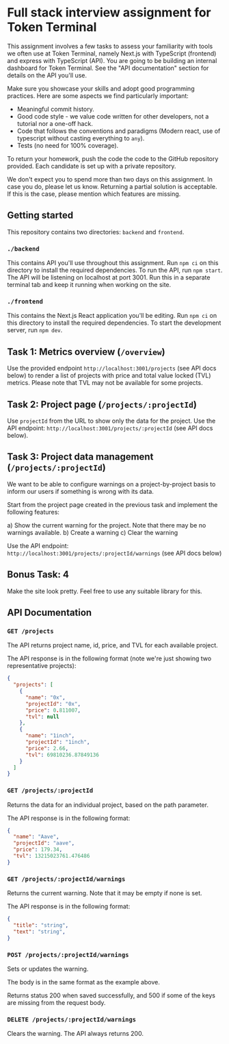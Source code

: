 # Full stack interview assignment for Token Terminal

This assignment involves a few tasks to assess your familiarity with tools we often use at Token Terminal, namely Next.js with TypeScript (frontend) and express with TypeScript (API). You are going to be building an internal dashboard for Token Terminal. See the "API documentation" section for details on the API you'll use.

Make sure you showcase your skills and adopt good programming practices. Here are some aspects we find particularly important:

* Meaningful commit history.
* Good code style - we value code written for other developers, not a tutorial nor a one-off hack.
* Code that follows the conventions and paradigms (Modern react, use of typescript without casting everything to `any`).
* Tests (no need for 100% coverage).

To return your homework, push the code the code to the GitHub repository provided. Each candidate is set up with a private repository.

We don't expect you to spend more than two days on this assignment. In case you do, please let us know. Returning a partial solution is acceptable. If this is the case, please mention which features are missing. 

## Getting started

This repository contains two directories: `backend` and `frontend`.

### `./backend`

This contains API you'll use throughout this assignment. Run `npm ci` on this directory to install the required dependencies. To run the API, run `npm start`. The API will be listening on localhost at port 3001. Run this in a separate terminal tab and keep it running when working on the site.

### `./frontend`

This contains the Next.js React application you'll be editing. Run `npm ci` on this directory to install the required dependencies. To start the development server, run `npm dev`.

## Task 1: Metrics overview (`/overview`)

Use the provided endpoint `http://localhost:3001/projects` (see API docs below) to render a list of projects with price and total value locked (TVL) metrics. Please note that TVL may not be available for some projects.

## Task 2: Project page (`/projects/:projectId`)

Use `projectId` from the URL to show only the data for the project. Use the API endpoint: `http://localhost:3001/projects/:projectId` (see API docs below).

## Task 3: Project data management (`/projects/:projectId`)

We want to be able to configure warnings on a project-by-project basis to inform our users if something is wrong with its data.

Start from the project page created in the previous task and implement the following features:

a) Show the current warning for the project. Note that there may be no warnings available.
b) Create a warning
c) Clear the warning

Use the API endpoint: `http://localhost:3001/projects/:projectId/warnings` (see API docs below)

## Bonus Task: 4

Make the site look pretty. Feel free to use any suitable library for this. 

## API Documentation

### `GET /projects`

The API returns project name, id, price, and TVL for each available project. 

The API response is in the following format (note we're just showing two representative projects):

```json
{
  "projects": [
    {
      "name": "0x",
      "projectId": "0x",
      "price": 0.811007,
      "tvl": null
    },
    {
      "name": "1inch",
      "projectId": "1inch",
      "price": 2.66,
      "tvl": 69810236.87849136
    }
  ]
}
```

### `GET /projects/:projectId`

Returns the data for an individual project, based on the path parameter.

The API response is in the following format:

```json
{
  "name": "Aave",
  "projectId": "aave",
  "price": 179.34,
  "tvl": 13215023761.476486
}
```

### `GET /projects/:projectId/warnings`

Returns the current warning. Note that it may be empty if none is set.

The API response is in the following format:

```json
{
  "title": "string",
  "text": "string",
}
```

### `POST /projects/:projectId/warnings`

Sets or updates the warning. 

The body is in the same format as the example above.

Returns status 200 when saved successfully, and 500 if some of the keys are missing from the request body.

### `DELETE /projects/:projectId/warnings`

Clears the warning. The API always returns 200.
